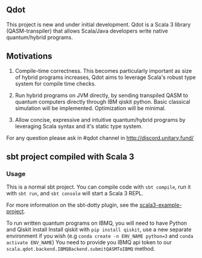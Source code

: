 ## Qdot

This project is new and under initial development. 
Qdot is a Scala 3 library (QASM-transpiler) that allows Scala/Java developers 
write native quantum/hybrid programs.

## Motivations
1. Compile-time correctness. This becomes particularly important as size of hybrid programs increases,
Qdot aims to leverage Scala's robust type system for compile time checks.


2. Run hybrid programs on JVM directly, by sending transpiled QASM to quantum computers directly through IBM qiskit python.
Basic classical simulation will be implemented. Optimization will be minimal.


3. Allow concise, expressive and intuitive quantum/hybrid programs by leveraging Scala syntax and it's static type system.


For any question please ask in #qdot channel in http://discord.unitary.fund/


## sbt project compiled with Scala 3

### Usage

This is a normal sbt project. You can compile code with `sbt compile`, run it with `sbt run`, and `sbt console` will start a Scala 3 REPL.

For more information on the sbt-dotty plugin, see the
[scala3-example-project](https://github.com/scala/scala3-example-project/blob/main/README.md).

To run written quantum programs on IBMQ, you will need to have Python and Qiskit install
Install qiskit with `pip install qiskit`, use a new separate environment if you wish (e.g `conda create -n ENV_NAME python=3` and `conda activate ENV_NAME`)
You need to provide you IBMQ api token to our `scala.qdot.backend.IBMQBackend.submitQASMToIBMQ` method.
